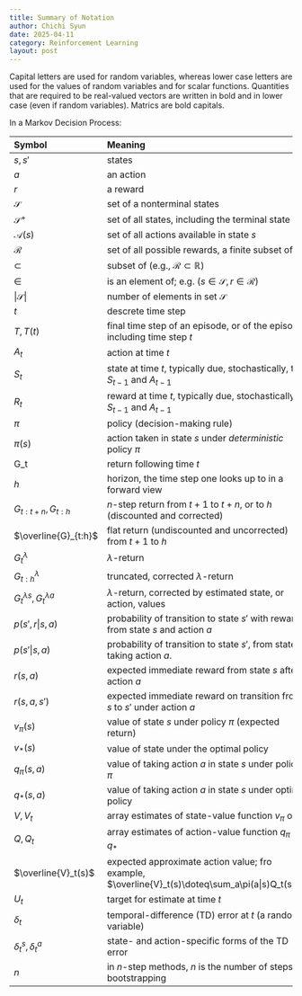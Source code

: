 ```yaml
---
title: Summary of Notation
author: Chichi Syun
date: 2025-04-11
category: Reinforcement Learning
layout: post
---
```

 
  
Capital letters are used for random variables, whereas lower case letters are used for the values of random variables and for scalar functions. Quantities that are required to be real-valued vectors are written in bold and in lower case (even if random variables). Matrics are bold capitals.  
  

In a Markov Decision Process:  
  
| Symbol             | Meaning                                                                                       |
|:-------------------|:----------------------------------------------------------------------------------------------|
| $s, s'$  | states                                                                           |
| $a$  | an action                                                                          |
| $r$ | a reward                                                                           |
| $\mathcal{S}$      | set of a nonterminal states |
| $\mathcal{S}^+$| set of all states, including the terminal state|
|$\mathcal{A}(s)$| set of all actions available in state $s$|
|$\mathcal{R}$| set of all possible rewards, a finite subset of $\mathbb{R}$|
| $\subset$| subset of (e.g., $\mathcal{R}\subset\mathbb{R}$)|
| $\in$| is an element of; e.g. ($s\in\mathcal{S}, r\in\mathcal{R}$)|
|$\|\mathcal{S}\|$| number of elements in set $\mathcal{S}$|
|$t$| descrete time step|
|$T, T(t)$| final time step of an episode, or of the episode including time step $t$ |
|$A_t$| action at time $t$|
|$S_t$| state at time $t$, typically due, stochastically, to $S_{t-1}$ and $A_{t-1}$|
|$R_t$| reward at time $t$, typically due, stochastically, to $S_{t-1}$ and $A_{t-1}$| 
|$\pi$| policy (decision-making rule)|
|$\pi(s)$| action taken in state $s$ under *deterministic* policy $\pi$|
|G_t| return following time $t$|
|$h$| horizon, the time step one looks up to in a forward view|
|$G_{t:t+n}, G_{t:h}$| $n$-step return from $t+1$ to $t+n$, or to $h$ (discounted and corrected)|
|$\overline{G}_{t:h}$| flat return (undiscounted and uncorrected) from $t+1$ to $h$|
|$G_t^\lambda$| $\lambda$-return|
|$G_{t:h}^\lambda$| truncated, corrected $\lambda$-return|
|$G_t^{\lambda s}, G_t^{\lambda a}$| $\lambda$-return, corrected by estimated state, or action, values|
|$p(s',r\|s,a)$| probability of transition to state $s'$ with reward $r$, from state $s$ and action $a$|
|$p(s'\|s,a)$| probability of transition to state $s'$, from state $s$ taking action $a$.|
|$r(s,a)$| expected immediate reward from state $s$ after action $a$|
|$r(s,a,s')$| expected immediate reward on transition from $s$ to $s'$ under action $a$|
|$v_\pi(s)$| value of state $s$ under policy $\pi$ (expected return)|
|$v_*(s)$| value of state under the optimal policy|
|$q_\pi(s,a)$| value of taking action $a$ in state $s$ under policy $\pi$|
|$q_*(s,a)$| value of taking action $a$ in state $s$ under optimal policy|
|$V, V_t$| array estimates of state-value function $v_\pi$ or $v_*$|
|$Q, Q_t$| array estimates of action-value function $q_\pi$ or $q_*$|
|$\overline{V}_t(s)$| expected approximate action value; fro example, $\overline{V}_t(s)\doteq\sum_a\pi(a\|s)Q_t(s,a)$|
|$U_t$| target for estimate at time $t$|
|$\delta_t$| temporal-difference (TD) error at $t$ (a random variable)|
|$\delta_t^s, \delta_t^a$| state- and action-specific forms of the TD error|
|$n$| in $n$-step methods, $n$ is the number of steps of bootstrapping


